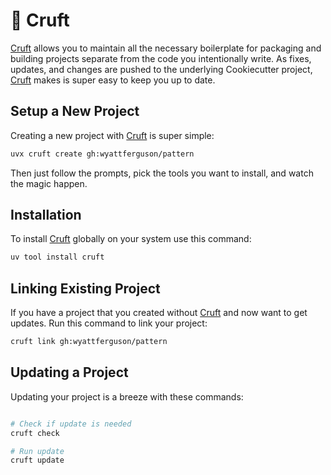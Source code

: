 # 🚚 Cruft

[Cruft] allows you to maintain all the necessary boilerplate for packaging and building projects separate from the code you intentionally write. As fixes, updates, and changes are pushed to the underlying Cookiecutter project, [Cruft] makes is super easy to keep you up to date.

## Setup a New Project

Creating a new project with [Cruft] is super simple:

```bash
uvx cruft create gh:wyattferguson/pattern
```

Then just follow the prompts, pick the tools you want to install, and watch the magic happen.

## Installation

To install [Cruft] globally on your system use this command:

```bash
uv tool install cruft
```

## Linking Existing Project

If you have a project that you created without [Cruft] and now want to get updates. Run this command to link your project:

```bash
cruft link gh:wyattferguson/pattern
```

## Updating a Project

Updating your project is a breeze with these commands:

```bash

# Check if update is needed
cruft check

# Run update
cruft update
```

[Cruft]: (https://cruft.github.io/cruft/)
